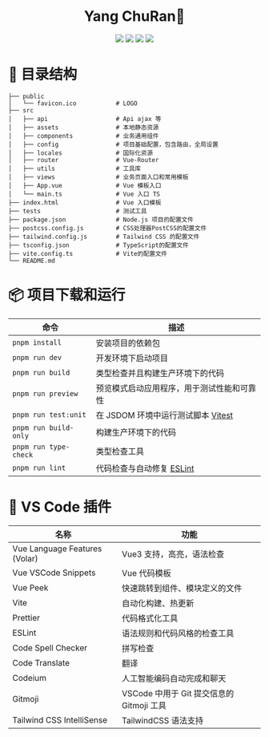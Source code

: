 <h1 align="center">Yang ChuRan👼</h1>

<p align="center">
	<a href="https://github.com/monkeyDyang/yangchuran"><img src="https://img.shields.io/github/watchers/monkeyDyang/yangchuran?style=social"></a>
  <a href="https://github.com/monkeyDyang/yangchuran"><img src="https://img.shields.io/github/forks/monkeyDyang/yangchuran?style=social"></a>
  <a href="https://github.com/monkeyDyang/yangchuran"><img src="https://img.shields.io/github/stars/monkeyDyang/yangchuran?style=social"></a>
	<a href="https://github.com/monkeyDyang/yangchuran"><img src="https://img.shields.io/github/last-commit/monkeyDyang/yangchuran?logo=github"></a>
</p>

# 🌵 目录结构

```
├── public
│   └── favicon.ico           # LOGO
├── src
│   ├── api                   # Api ajax 等
│   ├── assets                # 本地静态资源
│   ├── components            # 业务通用组件
│   ├── config                # 项目基础配置，包含路由，全局设置
│   ├── locales               # 国际化资源
│   ├── router                # Vue-Router
│   ├── utils                 # 工具库
│   ├── views                 # 业务页面入口和常用模板
│   ├── App.vue               # Vue 模板入口
│   └── main.ts               # Vue 入口 TS
├── index.html                # Vue 入口模板
├── tests                     # 测试工具
├── package.json              # Node.js 项目的配置文件
├── postcss.config.js         # CSS处理器PostCSS的配置文件
├── tailwind.config.js        # Tailwind CSS 的配置文件
├── tsconfig.json             # TypeScript的配置文件
├── vite.config.ts            # Vite的配置文件
└── README.md

```

# 📦 项目下载和运行

| 命令                  | 描述                                                      |
| --------------------- | --------------------------------------------------------- |
| `pnpm install`        | 安装项目的依赖包                                          |
| `pnpm run dev`        | 开发环境下启动项目                                        |
| `pnpm run build`      | 类型检查并且构建生产环境下的代码                          |
| `pnpm run preview`    | 预览模式启动应用程序，用于测试性能和可靠性                |
| `pnpm run test:unit`  | 在 JSDOM 环境中运行测试脚本 [Vitest](https://vitest.dev/) |
| `pnpm run build-only` | 构建生产环境下的代码                                      |
| `pnpm run type-check` | 类型检查工具                                              |
| `pnpm run lint`       | 代码检查与自动修复 [ESLint](https://eslint.org/)          |

# 🧩 VS Code 插件

| 名称                          | 功能                                      |
| ----------------------------- | ----------------------------------------- |
| Vue Language Features (Volar) | Vue3 支持，高亮，语法检查                 |
| Vue VSCode Snippets           | Vue 代码模板                              |
| Vue Peek                      | 快速跳转到组件、模块定义的文件            |
| Vite                          | 自动化构建、热更新                        |
| Prettier                      | 代码格式化工具                            |
| ESLint                        | 语法规则和代码风格的检查工具              |
| Code Spell Checker            | 拼写检查                                  |
| Code Translate                | 翻译                                      |
| Codeium                       | 人工智能编码自动完成和聊天                |
| Gitmoji                       | VSCode 中用于 Git 提交信息的 Gitmoji 工具 |
| Tailwind CSS IntelliSense     | TailwindCSS 语法支持                      |
